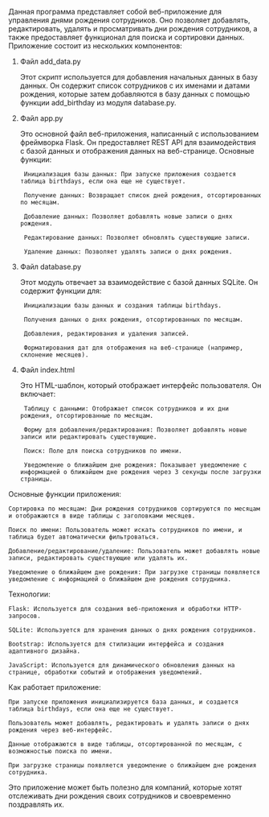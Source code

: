 Данная программа представляет собой веб-приложение для управления днями рождения сотрудников. Оно позволяет добавлять, редактировать, удалять и просматривать дни рождения сотрудников, а также предоставляет функционал для поиска и сортировки данных. Приложение состоит из нескольких компонентов:
1. Файл add_data.py

    Этот скрипт используется для добавления начальных данных в базу данных. Он содержит список сотрудников с их именами и датами рождения, которые затем добавляются в базу данных с помощью функции add_birthday из модуля database.py.

2. Файл app.py

    Это основной файл веб-приложения, написанный с использованием фреймворка Flask. Он предоставляет REST API для взаимодействия с базой данных и отображения данных на веб-странице. Основные функции:

        Инициализация базы данных: При запуске приложения создается таблица birthdays, если она еще не существует.

        Получение данных: Возвращает список дней рождения, отсортированных по месяцам.

        Добавление данных: Позволяет добавлять новые записи о днях рождения.

        Редактирование данных: Позволяет обновлять существующие записи.

        Удаление данных: Позволяет удалять записи о днях рождения.

3. Файл database.py

    Этот модуль отвечает за взаимодействие с базой данных SQLite. Он содержит функции для:

        Инициализации базы данных и создания таблицы birthdays.

        Получения данных о днях рождения, отсортированных по месяцам.

        Добавления, редактирования и удаления записей.

        Форматирования дат для отображения на веб-странице (например, склонение месяцев).

4. Файл index.html

    Это HTML-шаблон, который отображает интерфейс пользователя. Он включает:

        Таблицу с данными: Отображает список сотрудников и их дни рождения, отсортированные по месяцам.

        Форму для добавления/редактирования: Позволяет добавлять новые записи или редактировать существующие.

        Поиск: Поле для поиска сотрудников по имени.

        Уведомление о ближайшем дне рождения: Показывает уведомление с информацией о ближайшем дне рождения через 3 секунды после загрузки страницы.

Основные функции приложения:

    Сортировка по месяцам: Дни рождения сотрудников сортируются по месяцам и отображаются в виде таблицы с заголовками месяцев.

    Поиск по имени: Пользователь может искать сотрудников по имени, и таблица будет автоматически фильтроваться.

    Добавление/редактирование/удаление: Пользователь может добавлять новые записи, редактировать существующие или удалять их.

    Уведомление о ближайшем дне рождения: При загрузке страницы появляется уведомление с информацией о ближайшем дне рождения сотрудника.

Технологии:

    Flask: Используется для создания веб-приложения и обработки HTTP-запросов.

    SQLite: Используется для хранения данных о днях рождения сотрудников.

    Bootstrap: Используется для стилизации интерфейса и создания адаптивного дизайна.

    JavaScript: Используется для динамического обновления данных на странице, обработки событий и отображения уведомлений.

Как работает приложение:

    При запуске приложения инициализируется база данных, и создается таблица birthdays, если она еще не существует.

    Пользователь может добавлять, редактировать и удалять записи о днях рождения через веб-интерфейс.

    Данные отображаются в виде таблицы, отсортированной по месяцам, с возможностью поиска по имени.

    При загрузке страницы появляется уведомление о ближайшем дне рождения сотрудника.

Это приложение может быть полезно для компаний, которые хотят отслеживать дни рождения своих сотрудников и своевременно поздравлять их.
